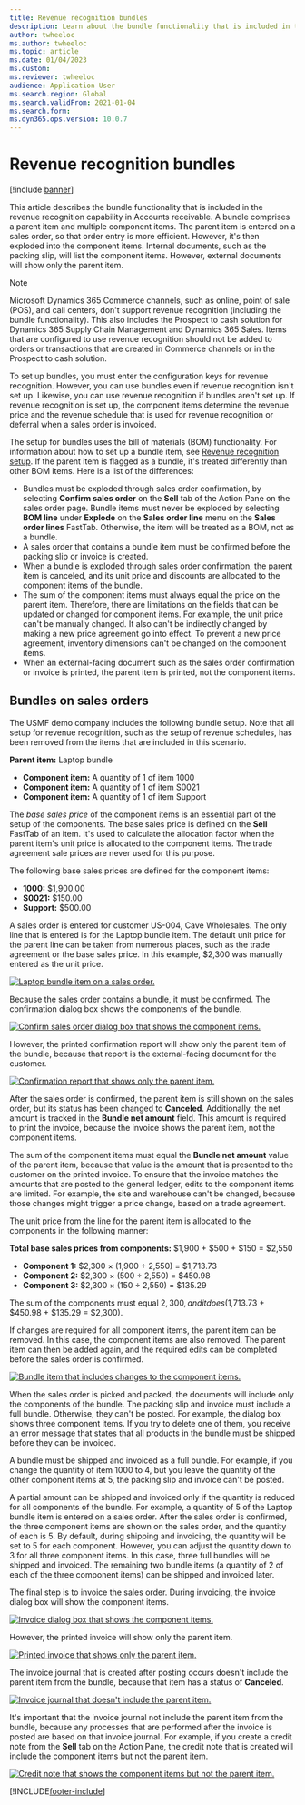 ```yaml
---
title: Revenue recognition bundles
description: Learn about the bundle functionality that is included in the revenue recognition capability in Accounts receivable.
author: twheeloc
ms.author: twheeloc
ms.topic: article
ms.date: 01/04/2023
ms.custom: 
ms.reviewer: twheeloc
audience: Application User
ms.search.region: Global
ms.search.validFrom: 2021-01-04
ms.search.form: 
ms.dyn365.ops.version: 10.0.7
---
```


# Revenue recognition bundles

[!include [banner](../includes/banner.md)]

This article describes the bundle functionality that is included in the revenue recognition capability in Accounts receivable. A bundle comprises a parent item and multiple component items. The parent item is entered on a sales order, so that order entry is more efficient. However, it's then exploded into the component items. Internal documents, such as the packing slip, will list the component items. However, external documents will show only the parent item.

> [!NOTE]
> Microsoft Dynamics 365 Commerce  channels, such as online, point of sale (POS), and call centers, don't support revenue recognition (including the bundle functionality). This also includes the Prospect to cash solution for Dynamics 365 Supply Chain Management and Dynamics 365 Sales. Items that are configured to use revenue recognition should not be added to orders or transactions that are created in Commerce channels or in the Prospect to cash solution.

To set up bundles, you must enter the configuration keys for revenue recognition. However, you can use bundles even if revenue recognition isn't set up. Likewise, you can use revenue recognition if bundles aren't set up. If revenue recognition is set up, the component items determine the revenue price and the revenue schedule that is used for revenue recognition or deferral when a sales order is invoiced.

The setup for bundles uses the bill of materials (BOM) functionality. For information about how to set up a bundle item, see [Revenue recognition setup](revenue-recognition-setup.md). If the parent item is flagged as a bundle, it's treated differently than other BOM items. Here is a list of the differences:

- Bundles must be exploded through sales order confirmation, by selecting **Confirm sales order** on the **Sell** tab of the Action Pane on the sales order page. Bundle items must never be exploded by selecting **BOM line** under **Explode** on the **Sales order line** menu on the **Sales order lines** FastTab. Otherwise, the item will be treated as a BOM, not as a bundle.
- A sales order that contains a bundle item must be confirmed before the packing slip or invoice is created.
- When a bundle is exploded through sales order confirmation, the parent item is canceled, and its unit price and discounts are allocated to the component items of the bundle.
- The sum of the component items must always equal the price on the parent item. Therefore, there are limitations on the fields that can be updated or changed for component items. For example, the unit price can't be manually changed. It also can't be indirectly changed by making a new price agreement go into effect. To prevent a new price agreement, inventory dimensions can't be changed on the component items.
- When an external-facing document such as the sales order confirmation or invoice is printed, the parent item is printed, not the component items.

## Bundles on sales orders

The USMF demo company includes the following bundle setup. Note that all setup for revenue recognition, such as the setup of revenue schedules, has been removed from the items that are included in this scenario.

**Parent item:** Laptop bundle

- **Component item:** A quantity of 1 of item 1000
- **Component item:** A quantity of 1 of item S0021
- **Component item:** A quantity of 1 of item Support

The *base sales price* of the component items is an essential part of the setup of the components. The base sales price is defined on the **Sell** FastTab of an item. It's used to calculate the allocation factor when the parent item's unit price is allocated to the component items. The trade agreement sale prices are never used for this purpose.

The following base sales prices are defined for the component items:

- **1000:** $1,900.00
- **S0021:** $150.00
- **Support:** $500.00

A sales order is entered for customer US-004, Cave Wholesales. The only line that is entered is for the Laptop bundle item. The default unit price for the parent line can be taken from numerous places, such as the trade agreement or the base sales price. In this example, $2,300 was manually entered as the unit price.

[![Laptop bundle item on a sales order.](./media/bundle-01.png)](./media/bundle-01.png)

Because the sales order contains a bundle, it must be confirmed. The confirmation dialog box shows the components of the bundle.

[![Confirm sales order dialog box that shows the component items.](./media/bundle-02.png)](./media/bundle-02.png)

However, the printed confirmation report will show only the parent item of the bundle, because that report is the external-facing document for the customer.

[![Confirmation report that shows only the parent item.](./media/bundle-03.png)](./media/bundle-03.png)

After the sales order is confirmed, the parent item is still shown on the sales order, but its status has been changed to **Canceled**. Additionally, the net amount is tracked in the **Bundle net amount** field. This amount is required to print the invoice, because the invoice shows the parent item, not the component items.

The sum of the component items must equal the **Bundle net amount** value of the parent item, because that value is the amount that is presented to the customer on the printed invoice. To ensure that the invoice matches the amounts that are posted to the general ledger, edits to the component items are limited. For example, the site and warehouse can't be changed, because those changes might trigger a price change, based on a trade agreement.

The unit price from the line for the parent item is allocated to the components in the following manner:

**Total base sales prices from components:** $1,900 + $500 + $150 = $2,550

- **Component 1:** $2,300 × (1,900 ÷ 2,550) = $1,713.73
- **Component 2:** $2,300 × (500 ÷ 2,550) = $450.98
- **Component 3:** $2,300 × (150 ÷ 2,550) = $135.29

The sum of the components must equal $2,300, and it does ($1,713.73 + $450.98 + $135.29 = $2,300).

If changes are required for all component items, the parent item can be removed. In this case, the component items are also removed. The parent item can then be added again, and the required edits can be completed before the sales order is confirmed.

[![Bundle item that includes changes to the component items.](./media/bundle-04.png)](./media/bundle-04.png)

When the sales order is picked and packed, the documents will include only the components of the bundle. The packing slip and invoice must include a full bundle. Otherwise, they can't be posted. For example, the dialog box shows three component items. If you try to delete one of them, you receive an error message that states that all products in the bundle must be shipped before they can be invoiced.

A bundle must be shipped and invoiced as a full bundle. For example, if you change the quantity of item 1000 to 4, but you leave the quantity of the other component items at 5, the packing slip and invoice can't be posted.

A partial amount can be shipped and invoiced only if the quantity is reduced for all components of the bundle. For example, a quantity of 5 of the Laptop bundle item is entered on a sales order. After the sales order is confirmed, the three component items are shown on the sales order, and the quantity of each is 5. By default, during shipping and invoicing, the quantity will be set to 5 for each component. However, you can adjust the quantity down to 3 for all three component items. In this case, three full bundles will be shipped and invoiced. The remaining two bundle items (a quantity of 2 of each of the three component items) can be shipped and invoiced later.

The final step is to invoice the sales order. During invoicing, the invoice dialog box will show the component items.

[![Invoice dialog box that shows the component items.](./media/bundle-06.png)](./media/bundle-06.png)

However, the printed invoice will show only the parent item.
 
[![Printed invoice that shows only the parent item.](./media/bundle-07.png)](./media/bundle-07.png)

The invoice journal that is created after posting occurs doesn't include the parent item from the bundle, because that item has a status of **Canceled**.

[![Invoice journal that doesn't include the parent item.](./media/bundle-08.png)](./media/bundle-08.png)

It's important that the invoice journal not include the parent item from the bundle, because any processes that are performed after the invoice is posted are based on that invoice journal. For example, if you create a credit note from the **Sell** tab on the Action Pane, the credit note that is created will include the component items but not the parent item.

[![Credit note that shows the component items but not the parent item.](./media/bundle-09.png)](./media/bundle-09.png)


[!INCLUDE[footer-include](../../includes/footer-banner.md)]
